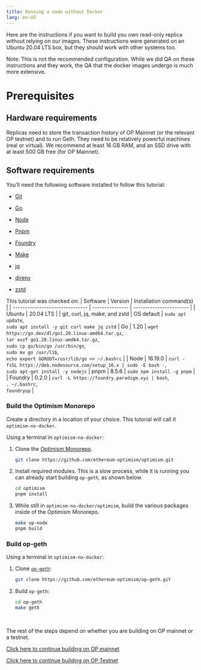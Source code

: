 ```yaml
---
title: Running a node without Docker
lang: en-US
---
```


Here are the instructions if you want to build you own read-only replica without relying on our images. These instructions were generated on an Ubuntu 20.04 LTS box, but they should work with other systems too.

Note: This is not the recommended configuration. While we did QA on these instructions and they work, the QA that the docker images undergo is much more extensive.

# Prerequisites

## Hardware requirements

Replicas need to store the transaction history of OP Mainnet (or the relevant OP testnet) and to run Geth. They need to be relatively powerful machines (real or virtual). We recommend at least 16 GB RAM, and an SSD drive with at least 500 GB free (for OP Mainnet).

## Software requirements

You’ll need the following software installed to follow this tutorial:

- [Git](https://git-scm.com/)

- [Go](https://go.dev/)

- [Node](https://nodejs.org/en)

- [Pnpm](https://pnpm.io/)

- [Foundry](https://github.com/foundry-rs/foundry#installation)

- [Make](https://linux.die.net/man/1/make)

- [jq](https://github.com/jqlang/jq)

- [direnv](https://direnv.net/)

- [zstd](https://facebook.github.io/zstd/)

This tutorial was checked on:
| Software                        | Version         | Installation command(s) |
| ------------------------------- | --------------- | ----------------------- |
| Ubuntu                          | 20.04 LTS       |
| git, curl, jq, make, and zstd   | OS default      | `sudo apt update`, <br/>`sudo apt install -y git curl make jq zstd`
| Go                              | 1.20            | `wget https://go.dev/dl/go1.20.linux-amd64.tar.gz`, <br/> `tar xvzf go1.20.linux-amd64.tar.gz`, <br/> `sudo cp go/bin/go /usr/bin/go`, <br/>`sudo mv go /usr/lib`, <br/>`echo export GOROOT=/usr/lib/go >> ~/.bashrc` |
| Node                            | 16.19.0         | `curl -fsSL https://deb.nodesource.com/setup_16.x | sudo -E bash -`, <br/> `sudo apt-get install -y nodejs`
| pnpm                            | 8.5.6           | `sudo npm install -g pnpm` |
| Foundry                         | 0.2.0           | `curl -L https://foundry.paradigm.xyz | bash`, <br/> `. ~/.bashrc`, <br/> `foundryup` |

### Build the Optimism Monorepo

Create a directory in a location of your choice. This tutorial will call it `optimism-no-docker`.

Using a terminal in `optimism-no-docker`:
1. Clone the [Optimism Monorepo](https://github.com/ethereum-optimism/optimism).

    ```bash
    git clone https://github.com/ethereum-optimism/optimism.git
    ```

2. Install required modules. 
   This is a slow process, while it is running you can already start building `op-geth`, as shown below.

    ```bash
    cd optimism
    pnpm install
    ```

3. While still in `optimism-no-docker/optimism`, build the various packages inside of the Optimism Monorepo.

    ```bash
    make op-node
    pnpm build
    ```

### Build op-geth

Using a terminal in `optimism-no-docker`:

1. Clone [`op-geth`](https://github.com/ethereum-optimism/op-geth):

    ```bash
    git clone https://github.com/ethereum-optimism/op-geth.git
    ```


1. Build `op-geth`:

    ```bash
    cd op-geth    
    make geth
    ```

<br/>

The rest of the steps depend on whether you are building on OP mainnet or a testnet.

[Click here to continue building on OP mainnet](./mainnet.md)

[Click here to continue building on OP Testnet](./testnet.md)